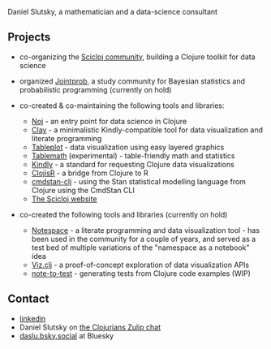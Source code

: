 Daniel Slutsky, a mathematician and a data-science consultant

## Projects
* co-organizing the [Scicloj community](https://scicloj.github.io/), building a Clojure toolkit for data science
* organized [Jointprob](https://scicloj.github.io/docs/community/groups/jointprob/), a study community for Bayesian statistics and probabilistic programming (currently on hold)

* co-created & co-maintaining the following tools and libraries:
  * [Noj](https://github.com/scicloj/noj) - an entry point for data science in Clojure
  * [Clay](https://scicloj.github.io/clay/) - a minimalistic Kindly-compatible tool for data visualization and literate programming
  * [Tableplot](https://scicloj.github.io/tableplot) - data visualization using easy layered graphics
  * [Tablemath](https://scicloj.github.io/tablemath) (experimental) - table-friendly math and statistics
  * [Kindly](https://scicloj.github.io/kindly-noted/) - a standard for requesting Clojure data visualizations
  * [ClojisR](https://github.com/scicloj/clojisr) - a bridge from Clojure to R
  * [cmdstan-clj](https://github.com/scicloj/cmdstan-clj) - using the Stan statistical modelling language from Clojure using the CmdStan CLI
  * [The Scicloj website](https://github.com/scicloj/scicloj.github.io)

* co-created the following tools and libraries (currently on hold)
  * [Notespace](https://github.com/scicloj/notespace) - a literate programming and data visualization tool - has been used in the community for a couple of years, and served as a test bed of multiple variations of the "namespace as a notebook" idea
  * [Viz.clj](https://scicloj.github.io/viz.clj/) - a proof-of-concept exploration of data visualization APIs
  * [note-to-test](https://github.com/scicloj/note-to-test) - generating tests from Clojure code examples (WIP)

## Contact
* [linkedin](https://www.linkedin.com/in/daniel-slutsky-42122b4/)
* Daniel Slutsky on [the Clojurians Zulip chat](https://scicloj.github.io/docs/community/chat/) 
* [daslu.bsky.social](https://bsky.app/profile/daslu.bsky.social) at Bluesky
